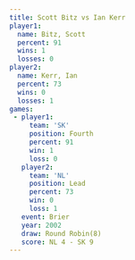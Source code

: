 ```yaml
---
title: Scott Bitz vs Ian Kerr
player1:           
  name: Bitz, Scott
  percent: 91      
  wins: 1          
  losses: 0        
player2:           
  name: Kerr, Ian  
  percent: 73      
  wins: 0          
  losses: 1        
games:
 - player1:          
     team: 'SK'      
     position: Fourth
     percent: 91     
     win: 1          
     loss: 0         
   player2:        
     team: 'NL'    
     position: Lead
     percent: 73   
     win: 0        
     loss: 1       
   event: Brier        
   year: 2002          
   draw: Round Robin(8)
   score: NL 4 - SK 9  
---
```

